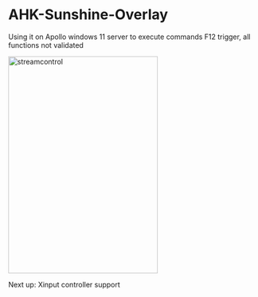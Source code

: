 # AHK-Sunshine-Overlay
Using it on Apollo windows 11 server to execute commands
F12 trigger, all functions not validated

<img width="300" height="436" alt="streamcontrol" src="https://github.com/user-attachments/assets/1b8357c6-bee0-4b86-bef4-10cf58b39957" />

Next up: Xinput controller support
